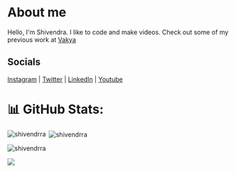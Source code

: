 # About me
Hello, I'm Shivendra. I like to code and make videos. Check out some of my previous work at [Vakya](https://www.youtube.com/@WeAreVakya)

## Socials
[Instagram](https://www.instagram.com/shivendrra_/) | [Twitter](https://twitter.com/shivendrra_) | [LinkedIn](https://www.linkedin.com/in/shivendrra/) | [Youtube](https://youtube.com/@shivendrra_)

# 📊 GitHub Stats:

<p><img align="left" src="https://github-readme-stats.vercel.app/api/top-langs?username=shivendrra&show_icons=true&locale=en&layout=compact" alt="shivendrra" /></p>

<p>&nbsp;<img align="center" src="https://github-readme-stats.vercel.app/api?username=shivendrra&show_icons=true&locale=en" alt="shivendrra" /></p>

<p><img align="center" src="https://github-readme-streak-stats.herokuapp.com/?user=shivendrra&" alt="shivendrra" /></p>

[![](https://visitcount.itsvg.in/api?id=@shivendrra&icon=0&color=6)](https://visitcount.itsvg.in)
